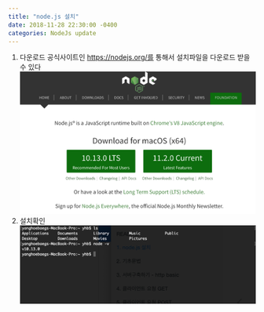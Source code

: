 ```yaml
---
title: "node.js 설치"
date: 2018-11-28 22:30:00 -0400
categories: NodeJs update
---
```


1. 다운로드
  공식사이트인 https://nodejs.org/를 통해서 설치파일을 다운로드 받을 수 있다
  ![Alt  nodejsInstall](/images/nodejsInstall.png)
2. 설치확인
  ![Alt  nodejsVersion](/images/nodejsVer.png)
